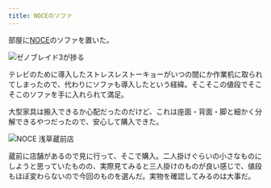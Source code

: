 ```yaml
---
title: NOCEのソファ
---
```

部屋に[NOCE](https://www.noce.co.jp/)のソファを置いた。

![](https://lh3.googleusercontent.com/5-s2kK-hEfs7xr2OdxSFEBfjFHzDd34J0VE57kDnIR89Tp413a_HuQossV-THD945QV2gTKPqQzuGRBurLQCf5Rl3av0w3joyA-5uZYEiXmYgg6FF_xc-1MUnILKACsSRrUYoXONvggxRHJlXLGr7gk "ゼノブレイド3が捗る")

テレビのために導入したストレスレストーキョーがいつの間にか作業机に取られてしまったので、代わりにソファも導入したという経緯。そこそこの値段でそこそこのソファを手に入れられて満足。

大型家具は搬入できるか心配だったのだけど、これは座面・背面・脚と細かく分解できるやつだったので、安心して購入できた。

![](https://lh4.googleusercontent.com/VK_2X32thZGHNJj1S2pdr0mp7dWDPwj74KKcGS2ZZ-qVVp-veXUtdy2rd3ZBgpt0bHPEjceO0pfJsbEqcEnLUtzmU4s9v2oXjRNM4Sn0uzw1d8inTZMsyqZLgDr9H6ACXBjS3AT6CPOsWSDBiNSfBOs "NOCE 浅草蔵前店")

蔵前に店舗があるので見に行って、そこで購入。二人掛けぐらいの小さなものにしようと思っていたものの、実際見てみると三人掛けのものが良い感じで、値段もほぼ変わらないので今回のものを選んだ。実物を確認してみるのは大事だ。
